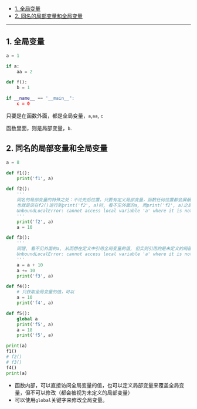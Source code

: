 - [1. 全局变量](#1-全局变量)
- [2. 同名的局部变量和全局变量](#2-同名的局部变量和全局变量)

---
## 1. 全局变量

```python
a = 1

if a:
    aa = 2

def f():
    b = 1

if __name__ == '__main__":
    c = 0
```

只要是在函数外面，都是全局变量，`a`,`aa`, `c`

函数里面，则是局部变量，`b`.

## 2. 同名的局部变量和全局变量


```python
a = 8

def f1():
    print('f1', a)

def f2():
    '''
    同名的局部变量的特殊之处：不论先后位置，只要有定义局部变量，函数任何位置都会屏蔽掉外面的全局变量。
    也就是说在f2()运行到print('f2', a)时, 看不见外面的a, 而print('f2', a)之后a = 10才定义。
    UnboundLocalError: cannot access local variable 'a' where it is not associated with a value
    '''
    print('f2', a)
    a = 10

def f3():           
    '''
    同理, 看不见外面的a, 从而想在定义中引用全局变量的值, 但实则引用的是未定义的局部变量
    UnboundLocalError: cannot access local variable 'a' where it is not associated with a value
    '''
    a = a + 10
    a += 10
    print('f3', a)

def f4():
    # 只获取全局变量的值，可以
    a = 10
    print('f4', a)

def f5():
    global a
    print('f5', a)
    a = 18
    print('f5', a)

print(a)
f1()
# f2()
# f3()
f4()
print(a)
```

- 函数内部，可以直接访问全局变量的值，也可以定义局部变量来覆盖全局变量，但不可以修改（都会被视为未定义的局部变量）
- 可以使用`global`关键字来修改全局变量。